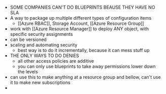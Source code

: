- SOME COMPANIES CAN'T DO BLUEPRINTS BEAUSE THEY HAVE NO SLA
- A way to package up multiple different types of configuration items
	- [[Azure RBAC]], Storage Account, [[Azure Resource Group]]
- work with [[Azure Resource Manager]] to deploy ANY object, with specific security assignments
- can be versioned
- scaling and automating security
	- best way is to do it incrementally, because it can mess stuff up
- THE ONLY WAYS TO DO DENIES
	- all other access policies are additive
	- you can only use blueprints to take away permissions lower down the levels
- can use this to make anything at a resource group and bellow, can't use it to make new subscriptions
-